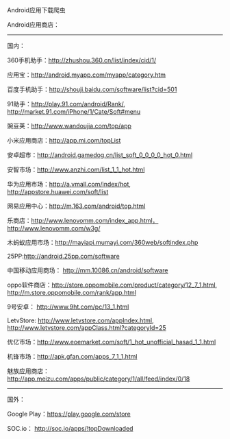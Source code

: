 Android应用下载爬虫




Android应用商店：

----
国内：

360手机助手：http://zhushou.360.cn/list/index/cid/1/

应用宝：http://android.myapp.com/myapp/category.htm

百度手机助手：http://shouji.baidu.com/software/list?cid=501

91助手：http://play.91.com/android/Rank/, http://market.91.com/iPhone/1/Cate/Soft#menu

豌豆荚：http://www.wandoujia.com/top/app

小米应用商店：http://app.mi.com/topList

安卓超市：http://android.gamedog.cn/list_soft_0_0_0_0_hot_0.html

安智市场：http://www.anzhi.com/list_1_1_hot.html

华为应用市场：http://a.vmall.com/index/hot, http://appstore.huawei.com/soft/list

网易应用中心：http://m.163.com/android/top.html

乐商店：http://www.lenovomm.com/index_app.html， http://www.lenovomm.com/w3g/


木蚂蚁应用市场：http://mayiapi.mumayi.com/360web/softindex.php

25PP:http://android.25pp.com/software

中国移动应用商场： http://mm.10086.cn/android/software

oppo软件商店：http://store.oppomobile.com/product/category/12_7_1.html, http://m.store.oppomobile.com/rank/app.html

9号安卓： http://www.9ht.com/pc/13_1.html

LetvStore: http://www.letvstore.com/appIndex.html, http://www.letvstore.com/appClass.html?categoryId=25

优亿市场：http://www.eoemarket.com/soft/1_hot_unofficial_hasad_1_1.html

机锋市场：http://apk.gfan.com/apps_7_1_1.html

魅族应用商店：http://app.meizu.com/apps/public/category/1/all/feed/index/0/18


----
国外：

Google Play：https://play.google.com/store

SOC.io： http://soc.io/apps/!topDownloaded